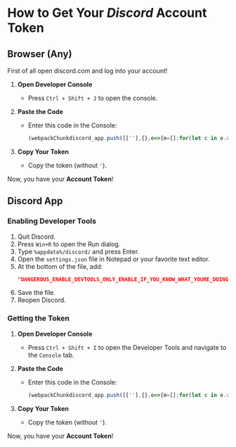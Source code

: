 # How to Get Your *Discord* Account Token

## Browser (Any)

First of all open discord.com and log into your account!

1. **Open Developer Console**
    - Press `Ctrl + Shift + J` to open the console.
		
2. **Paste the Code**
    - Enter this code in the Console:
      ```javascript
      (webpackChunkdiscord_app.push([[''],{},e=>{m=[];for(let c in e.c)m.push(e.c[c])}]),m).find(m=>m?.exports?.default?.getToken!==void 0).exports.default.getToken()
      ```
3. **Copy Your Token**
    - Copy the token (without `'`).

Now, you have your **Account Token**!

## Discord App

### Enabling Developer Tools

1. Quit Discord.
2. Press `Win+R` to open the Run dialog.
3. Type `%appdata%/discord/` and press Enter.
4. Open the `settings.json` file in Notepad or your favorite text editor.
5. At the bottom of the file, add:
    ```json
    "DANGEROUS_ENABLE_DEVTOOLS_ONLY_ENABLE_IF_YOU_KNOW_WHAT_YOURE_DOING": true
    ```
6. Save the file.
7. Reopen Discord.

### Getting the Token

1. **Open Developer Console**
    - Press `Ctrl + Shift + I` to open the Developer Tools and navigate to the `Console` tab.
		
2. **Paste the Code**
    - Enter this code in the Console:
      ```javascript
      (webpackChunkdiscord_app.push([[''],{},e=>{m=[];for(let c in e.c)m.push(e.c[c])}]),m).find(m=>m?.exports?.default?.getToken!==void 0).exports.default.getToken()
      ```
3. **Copy Your Token**
    - Copy the token (without `'`).

Now, you have your **Account Token**!
